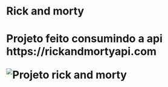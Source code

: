 <h1>Rick and morty<h1/>
  <p>Projeto feito consumindo a api https://rickandmortyapi.com </p>
<img src="https://user-images.githubusercontent.com/83230961/160928634-7f5fdb81-9258-4ce4-bc20-2875877626d9.png" alt="Projeto rick and morty" />
